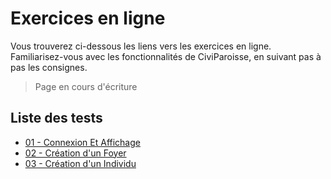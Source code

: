 # Exercices en ligne

Vous trouverez ci-dessous les liens vers les exercices en ligne.  
Familiarisez-vous avec les fonctionnalités de CiviParoisse, en suivant pas à pas les consignes.

> Page en cours d'écriture

## Liste des tests

* [01 - Connexion Et Affichage](01_ConnexionEtAffichage.md)
* [02 - Création d'un Foyer](02_CreationFoyer.md)
* [03 - Création d'un Individu](03_CreationIndividu.md)

